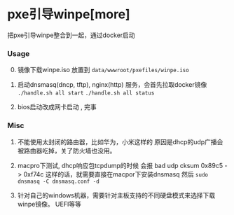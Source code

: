 pxe引导winpe[more]
===

把pxe引导winpe整合到一起，通过docker启动




### Usage

0. 镜像下载winpe.iso 放置到 `data/wwwroot/pxefiles/winpe.iso`
 
1. 启动dnsmasq(dncp, tftp), nginx(http) 服务，会首先拉取docker镜像
`./handle.sh all start`
`./handle.sh all status`

2. bios启动改成网卡启动 , 完事


### Misc

1. 不能使用太封闭的路由器，比如华为，小米这样的
原因是dhcp的udp广播会被路由器吃掉，关了防火墙也没用。

2. macpro下测试, dhcp响应包tcpdump的时候 会报 bad udp cksum 0x89c5 -> 0xf74c
这样的话，就需要直接在macpor下安装dnsmasq 然后 `sudo dnsmasq -C dnsmasq.conf -d`

3. 针对自己的windows机器，需要针对主板支持的不同硬盘模式来选择下载winpe镜像。
UEFI等等
